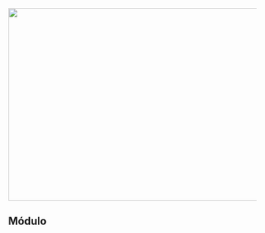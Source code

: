 <div align="center">
<img width=650px height=390px src="https://user-images.githubusercontent.com/110111018/213971703-4db92844-6d98-4117-a8db-80ff2fceea60.png"/>
</div>

## Módulo
